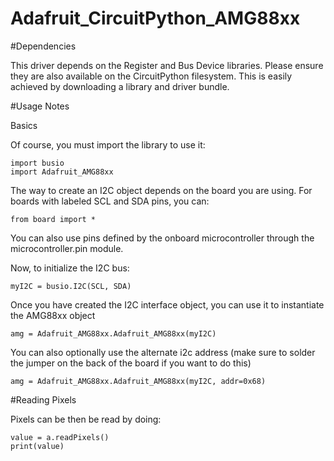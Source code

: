 # Adafruit_CircuitPython_AMG88xx

#Dependencies

This driver depends on the Register and Bus Device libraries. Please ensure they are also available on the CircuitPython filesystem. This is easily achieved by downloading a library and driver bundle.

#Usage Notes

Basics

Of course, you must import the library to use it:

```
import busio
import Adafruit_AMG88xx
```
The way to create an I2C object depends on the board you are using. For boards with labeled SCL and SDA pins, you can:

```
from board import *
```

You can also use pins defined by the onboard microcontroller through the microcontroller.pin module.

Now, to initialize the I2C bus:

```
myI2C = busio.I2C(SCL, SDA)
```

Once you have created the I2C interface object, you can use it to instantiate the AMG88xx object

```
amg = Adafruit_AMG88xx.Adafruit_AMG88xx(myI2C)
```

You can also optionally use the alternate i2c address (make sure to solder the jumper on the back of the board if you want to do this)

```
amg = Adafruit_AMG88xx.Adafruit_AMG88xx(myI2C, addr=0x68)
```

#Reading Pixels

Pixels can be then be read by doing: 

```
value = a.readPixels()
print(value)
```
